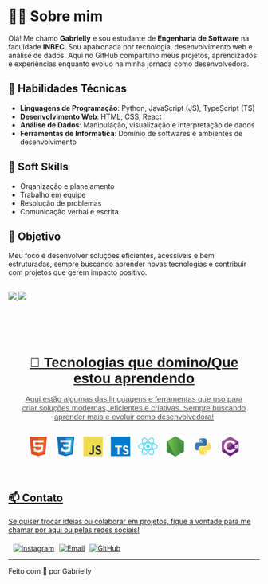 # 👩‍💻 Sobre mim

Olá! Me chamo **Gabrielly** e sou estudante de **Engenharia de Software** na faculdade **INBEC**. Sou apaixonada por tecnologia, desenvolvimento web e análise de dados. Aqui no GitHub compartilho meus projetos, aprendizados e experiências enquanto evoluo na minha jornada como desenvolvedora.

## 🚀 Habilidades Técnicas

- **Linguagens de Programação**: Python, JavaScript (JS), TypeScript (TS)
- **Desenvolvimento Web**: HTML, CSS, React
- **Análise de Dados**: Manipulação, visualização e interpretação de dados
- **Ferramentas de Informática**: Domínio de softwares e ambientes de desenvolvimento

## 🧠 Soft Skills

- Organização e planejamento
- Trabalho em equipe
- Resolução de problemas
- Comunicação verbal e escrita

## 🎯 Objetivo

Meu foco é desenvolver soluções eficientes, acessíveis e bem estruturadas, sempre buscando aprender novas tecnologias e contribuir com projetos que gerem impacto positivo.

 ##

<div>
    <a href = "https://github.com/Gabri1lly">
    <img height="140cm" src = "https://github-readme-stats.vercel.app/api?username=Gabri1lly&show_icons=true&theme=radical"/>
    <img height="140cm" src = "https://github-readme-stats.vercel.app/api/top-langs/?username=Gabri1lly&layout=compact&theme=radical"/>
</div>
      
  ##

<!-- 💼 Seção de Portfólio: Tecnologias -->
<section style="max-width: 800px; margin: auto; padding: 40px 20px; font-family: Arial, sans-serif;">
  <!-- Título -->
  <h2 style="text-align: center; font-size: 2em; margin-bottom: 10px;">🚀 Tecnologias que domino/Que estou aprendendo</h2>

  <!-- Descrição -->
  <p style="text-align: center; font-size: 1.1em; color: #555; margin-bottom: 30px;">
    Aqui estão algumas das linguagens e ferramentas que uso para criar soluções modernas, eficientes e criativas. Sempre buscando aprender mais e evoluir como desenvolvedora!
  </p>

  <!-- Ícones centralizados -->
  <div style="display: flex; flex-wrap: wrap; justify-content: center; gap: 15px; text-align: center;">
    <img src="https://raw.githubusercontent.com/devicons/devicon/master/icons/html5/html5-original.svg" alt="HTML" height="40">
    <img src="https://raw.githubusercontent.com/devicons/devicon/master/icons/css3/css3-original.svg" alt="CSS" height="40">
    <img src="https://raw.githubusercontent.com/devicons/devicon/master/icons/javascript/javascript-original.svg" alt="JavaScript" height="40">
    <img src="https://raw.githubusercontent.com/devicons/devicon/master/icons/typescript/typescript-original.svg" alt="TypeScript" height="40">
    <img src="https://raw.githubusercontent.com/devicons/devicon/master/icons/react/react-original.svg" alt="React" height="40">
    <img src="https://raw.githubusercontent.com/devicons/devicon/master/icons/nodejs/nodejs-original.svg" alt="Node.js" height="40">
    <img src="https://raw.githubusercontent.com/devicons/devicon/master/icons/python/python-original.svg" alt="Python" height="40">
    <img src="https://raw.githubusercontent.com/devicons/devicon/master/icons/csharp/csharp-original.svg" alt="C#" height="40">
  </div>

</section>

##

## 📫 Contato
Se quiser trocar ideias ou colaborar em projetos, fique à vontade para me chamar por aqui ou pelas redes sociais!

<!-- 🌐 Links sociais e contato -->
<div style="display: flex; flex-wrap: wrap; gap: 10px; margin-top: 20px;">

  <!-- Instagram -->
  <a href="https://www.instagram.com/gaby19_lima/?igsh=azF5bzRncW90a2Rk#" target="_blank">
    <img src="https://img.shields.io/badge/Instagram-E4405F?style=for-the-badge&logo=instagram&logoColor=white" alt="Instagram">
  </a>

  <!-- Email -->
  <a href="gabriellylima755@gmail.com" target="_blank">
    <img src="https://img.shields.io/badge/Email-D14836?style=for-the-badge&logo=gmail&logoColor=white" alt="Email">
  </a>

  <!-- GitHub -->
  <a href="https://github.com/Gabri1lly" target="_blank">
    <img src="https://img.shields.io/badge/GitHub-181717?style=for-the-badge&logo=github&logoColor=white" alt="GitHub">
  </a>
</div>

---
Feito com 💙 por Gabrielly


